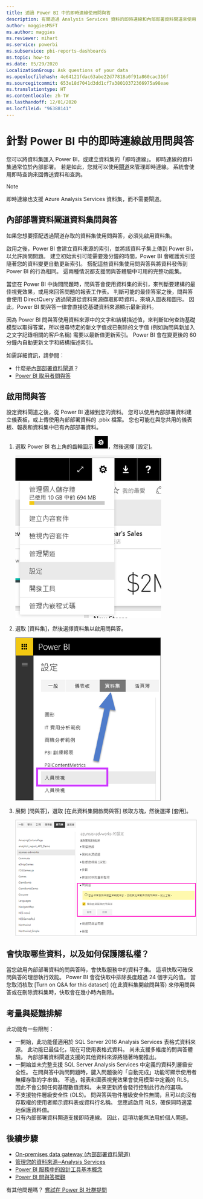 ```yaml
---
title: 透過 Power BI 中的即時連線使用問與答
description: 有關透過 Analysis Services 資料的即時連線和內部部署資料閘道來使用 Power BI 問與答自然語言查詢的文件。
author: maggiesMSFT
ms.author: maggies
ms.reviewer: mihart
ms.service: powerbi
ms.subservice: pbi-reports-dashboards
ms.topic: how-to
ms.date: 05/29/2020
LocalizationGroup: Ask questions of your data
ms.openlocfilehash: 4e64121fdac63abe22d77818a0f91a860cac316f
ms.sourcegitcommit: 653e18d7041d3dd1cf7a38010372366975a98eae
ms.translationtype: HT
ms.contentlocale: zh-TW
ms.lasthandoff: 12/01/2020
ms.locfileid: "96388141"
---
```

# <a name="enable-qa-for-live-connections-in-power-bi"></a>針對 Power BI 中的即時連線啟用問與答

您可以將資料集匯入 Power BI，或建立資料集的「即時連線」。 即時連線的資料集通常位於內部部署。 若是如此，您就可以使用[閘道](../connect-data/service-gateway-onprem.md)來管理即時連線。 系統會使用即時查詢來回傳送資料和查詢。

> [!NOTE]
> 即時連線也支援 Azure Analysis Services 資料集，而不需要閘道。

## <a name="qa-for-on-premises-data-gateway-datasets"></a>內部部署資料閘道資料集問與答
如果您想要搭配透過閘道存取的資料集使用問與答，必須先啟用資料集。

啟用之後，Power BI 會建立資料來源的索引，並將該資料子集上傳到 Power BI，以允許詢問問題。 建立初始索引可能需要幾分鐘的時間，Power BI 會維護索引並隨著您的資料變更自動更新索引。 搭配這些資料集使用問與答與將資料發佈到 Power BI 的行為相同。 這兩種情況都支援問與答體驗中可用的完整功能集。

當您在 Power BI 中詢問問題時，問與答會使用資料集的索引，來判斷要建構的最佳視覺效果，或用來回答問題的報表工作表。 判斷可能的最佳答案之後，問與答會使用 DirectQuery 透過閘道從資料來源擷取即時資料，來填入圖表和圖形。 因此，Power BI 問與答一律會直接從基礎資料來源顯示最新資料。

因為 Power BI 問與答使用資料來源中的文字和結構描述值，來判斷如何查詢基礎模型以取得答案，所以搜尋特定的新文字值或已刪除的文字值 (例如詢問與新加入之文字記錄相關的客戶名稱) 需要以最新值更新索引。 Power BI 會在變更後的 60 分鐘內自動更新文字和結構描述索引。

如需詳細資訊，請參閱：

* 什麼是[內部部署資料閘道](../connect-data/service-gateway-onprem.md)？
* [Power BI 取用者問與答](../consumer/end-user-q-and-a.md)

## <a name="enable-qa"></a>啟用問與答
設定資料閘道之後，從 Power BI 連線到您的資料。  您可以使用內部部署資料建立儀表板，或上傳使用內部部署資料的 .pbix 檔案。  您也可能在與您共用的儀表板、報表和資料集中已有內部部署資料。

1. 選取 Power BI 右上角的齒輪圖示 ![齒輪圖示](media/service-q-and-a-direct-query/power-bi-cog.png)，然後選擇 [設定]。
   
   ![[設定] 功能表](media/service-q-and-a-direct-query/powerbi-settings.png)
2. 選取 [資料集]，然後選擇資料集以啟用問與答。
   
   ![[設定] 功能表的 [資料集] 畫面](media/service-q-and-a-direct-query/power-bi-q-and-a-settings.png)
3. 展開 [問與答]，選取 [在此資料集開啟問與答] 核取方塊，然後選擇 [套用]。
   
    ![展開的問與答區域](media/service-q-and-a-direct-query/power-bi-qna-dataset-direct-query.png)

## <a name="what-data-is-cached-and-how-is-privacy-protected"></a>會快取哪些資料，以及如何保護隱私權？
當您啟用內部部署資料的問與答時，會快取服務中的資料子集。 這項快取可確保問與答的理想執行效能。 Power BI 會從快取中排除長度超過 24 個字元的值。 當您取消核取 \[Turn on Q&A for this dataset] \(在此資料集開啟問與答) 來停用問與答或在刪除資料集時，快取會在幾小時內刪除。

## <a name="considerations-and-troubleshooting"></a>考量與疑難排解
此功能有一些限制：

* 一開始，此功能僅適用於 SQL Server 2016 Analysis Services 表格式資料來源。 此功能已最佳化，現在可使用表格式資料。 尚未支援多維度的問與答體驗。 內部部署資料閘道支援的其他資料來源將隨著時間推出。
* 一開始並未完整支援 SQL Server Analysis Services 中定義的資料列層級安全性。 在問與答中詢問問題時，鍵入問題後的「自動完成」功能可顯示使用者無權存取的字串值。 不過，報表和圖表視覺效果會使用模型中定義的 RLS，因此不會公開任何基礎數值資料。 未來更新將會發行控制此行為的選項。
* 不支援物件層級安全性 (OLS)。 問與答與物件層級安全性無關，且可以向沒有存取權的使用者顯示資料表或資料行名稱。 您應該啟用 RLS，確保同時適當地保護資料值。 
* 只有內部部署資料閘道支援即時連線。 因此，這項功能無法用於個人閘道。

## <a name="next-steps"></a>後續步驟

- [On-premises data gateway (內部部署資料閘道)](../connect-data/service-gateway-onprem.md)  
- [管理您的資料來源─Analysis Services](../connect-data/service-gateway-enterprise-manage-ssas.md)  
- [Power BI 服務中的設計工具基本概念](../fundamentals/service-basic-concepts.md)  
- [Power BI 問與答概觀](../consumer/end-user-q-and-a.md)  

有其他問題嗎？ [嘗試在 Power BI 社群提問](https://community.powerbi.com/)
